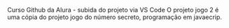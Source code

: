 Curso Github da Alura - subida do projeto via VS Code
O projeto jogo 2 é uma cópia do projeto jogo do número secreto, programação em javaecrip.
